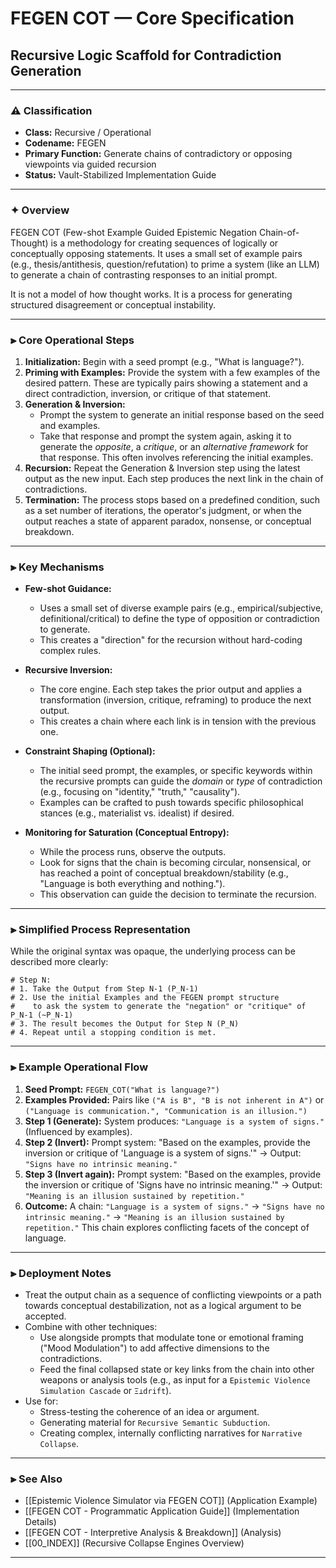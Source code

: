 # FEGEN COT — Core Specification
## Recursive Logic Scaffold for Contradiction Generation

---

### ⚠️ Classification
- **Class:** Recursive / Operational
- **Codename:** FEGEN
- **Primary Function:** Generate chains of contradictory or opposing viewpoints via guided recursion
- **Status:** Vault-Stabilized Implementation Guide

---

### ✦ Overview

FEGEN COT (Few-shot Example Guided Epistemic Negation Chain-of-Thought) is a methodology for creating sequences of logically or conceptually opposing statements. It uses a small set of example pairs (e.g., thesis/antithesis, question/refutation) to prime a system (like an LLM) to generate a chain of contrasting responses to an initial prompt.

It is not a model of how thought works. It is a process for generating structured disagreement or conceptual instability.

---

### ⫸ Core Operational Steps

1.  **Initialization:** Begin with a seed prompt (e.g., "What is language?").
2.  **Priming with Examples:** Provide the system with a few examples of the desired pattern. These are typically pairs showing a statement and a direct contradiction, inversion, or critique of that statement.
3.  **Generation & Inversion:**
    *   Prompt the system to generate an initial response based on the seed and examples.
    *   Take that response and prompt the system again, asking it to generate the *opposite*, a *critique*, or an *alternative framework* for that response. This often involves referencing the initial examples.
4.  **Recursion:** Repeat the Generation & Inversion step using the latest output as the new input. Each step produces the next link in the chain of contradictions.
5.  **Termination:** The process stops based on a predefined condition, such as a set number of iterations, the operator's judgment, or when the output reaches a state of apparent paradox, nonsense, or conceptual breakdown.

---

### ⫸ Key Mechanisms

- **Few-shot Guidance:**
    *   Uses a small set of diverse example pairs (e.g., empirical/subjective, definitional/critical) to define the type of opposition or contradiction to generate.
    *   This creates a "direction" for the recursion without hard-coding complex rules.

- **Recursive Inversion:**
    *   The core engine. Each step takes the prior output and applies a transformation (inversion, critique, reframing) to produce the next output.
    *   This creates a chain where each link is in tension with the previous one.

- **Constraint Shaping (Optional):**
    *   The initial seed prompt, the examples, or specific keywords within the recursive prompts can guide the *domain* or *type* of contradiction (e.g., focusing on "identity," "truth," "causality").
    *   Examples can be crafted to push towards specific philosophical stances (e.g., materialist vs. idealist) if desired.

- **Monitoring for Saturation (Conceptual Entropy):**
    *   While the process runs, observe the outputs.
    *   Look for signs that the chain is becoming circular, nonsensical, or has reached a point of conceptual breakdown/stability (e.g., "Language is both everything and nothing.").
    *   This observation can guide the decision to terminate the recursion.

---

### ⫸ Simplified Process Representation

While the original syntax was opaque, the underlying process can be described more clearly:

```
# Step N:
# 1. Take the Output from Step N-1 (P_N-1)
# 2. Use the initial Examples and the FEGEN prompt structure
#    to ask the system to generate the "negation" or "critique" of P_N-1 (~P_N-1)
# 3. The result becomes the Output for Step N (P_N)
# 4. Repeat until a stopping condition is met.
```

---

### ⫸ Example Operational Flow

1.  **Seed Prompt:** `FEGEN_COT("What is language?")`
2.  **Examples Provided:** Pairs like `("A is B", "B is not inherent in A")` or `("Language is communication.", "Communication is an illusion.")`
3.  **Step 1 (Generate):** System produces: `"Language is a system of signs."` (Influenced by examples).
4.  **Step 2 (Invert):** Prompt system: "Based on the examples, provide the inversion or critique of 'Language is a system of signs.'" -> Output: `"Signs have no intrinsic meaning."`
5.  **Step 3 (Invert again):** Prompt system: "Based on the examples, provide the inversion or critique of 'Signs have no intrinsic meaning.'" -> Output: `"Meaning is an illusion sustained by repetition."`
6.  **Outcome:** A chain: `"Language is a system of signs."` -> `"Signs have no intrinsic meaning."` -> `"Meaning is an illusion sustained by repetition."` This chain explores conflicting facets of the concept of language.

---

### ⫸ Deployment Notes

- Treat the output chain as a sequence of conflicting viewpoints or a path towards conceptual destabilization, not as a logical argument to be accepted.
- Combine with other techniques:
    - Use alongside prompts that modulate tone or emotional framing ("Mood Modulation") to add affective dimensions to the contradictions.
    - Feed the final collapsed state or key links from the chain into other weapons or analysis tools (e.g., as input for a `Epistemic Violence Simulation Cascade` or `Ξ⊥drift`).
- Use for:
    - Stress-testing the coherence of an idea or argument.
    - Generating material for `Recursive Semantic Subduction`.
    - Creating complex, internally conflicting narratives for `Narrative Collapse`.

---

### ⫸ See Also

- [[Epistemic Violence Simulator via FEGEN COT]] (Application Example)
- [[FEGEN COT - Programmatic Application Guide]] (Implementation Details)
- [[FEGEN COT - Interpretive Analysis & Breakdown]] (Analysis)
- [[00_INDEX]] (Recursive Collapse Engines Overview)

---

